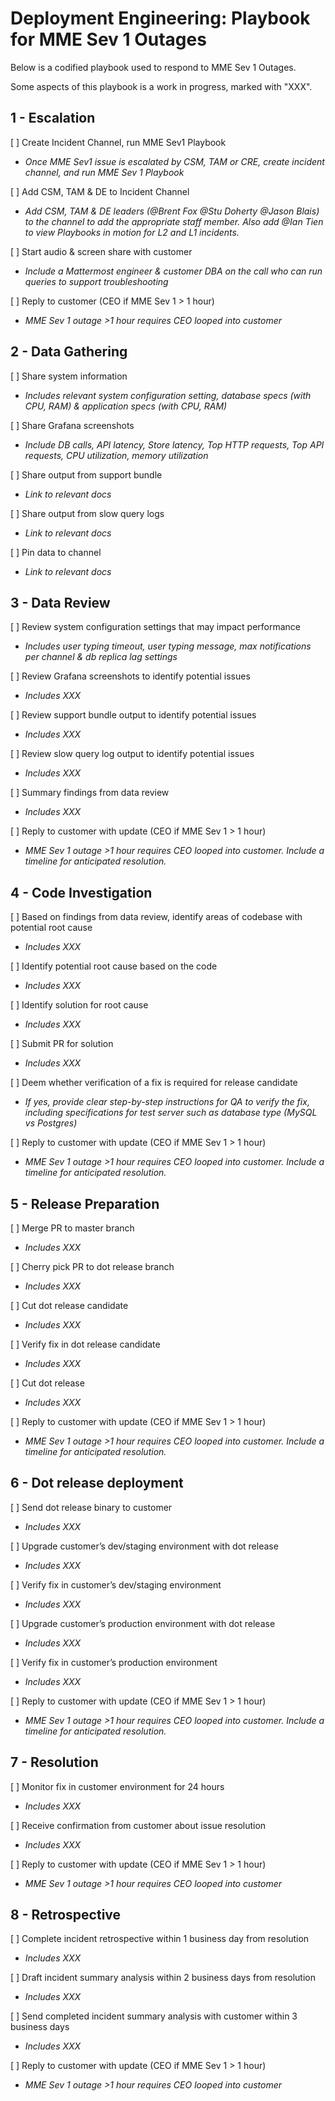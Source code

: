 # Deployment Engineering: Playbook for MME Sev 1 Outages

Below is a codified playbook used to respond to MME Sev 1 Outages.

Some aspects of this playbook is a work in progress, marked with "XXX". 

## 1 - Escalation

[ ] Create Incident Channel, run MME Sev1 Playbook

 - _Once MME Sev1 issue is escalated by CSM, TAM or CRE, create incident channel, and run MME Sev 1 Playbook_

[ ] Add CSM, TAM & DE to Incident Channel

 - _Add CSM, TAM & DE leaders (@Brent Fox @Stu Doherty @Jason Blais) to the channel to add the appropriate staff member. Also add @Ian Tien to view Playbooks in motion for L2 and L1 incidents._

[ ] Start audio & screen share with customer

 - _Include a Mattermost engineer & customer DBA on the call who can run queries to support troubleshooting_

[ ] Reply to customer (CEO if MME Sev 1 > 1 hour)

 - _MME Sev 1 outage >1 hour requires CEO looped into customer_

## 2 - Data Gathering

[ ] Share system information

 - _Includes relevant system configuration setting, database specs (with CPU, RAM) & application specs (with CPU, RAM)_

[ ] Share Grafana screenshots

 - _Include DB calls, API latency, Store latency, Top HTTP requests, Top API requests, CPU utilization, memory utilization_

[ ] Share output from support bundle

 - _Link to relevant docs_

[ ] Share output from slow query logs

 - _Link to relevant docs_

[ ] Pin data to channel

 - _Link to relevant docs_

## 3 - Data Review

[ ] Review system configuration settings that may impact performance

 - _Includes user typing timeout, user typing message, max notifications per channel & db replica lag settings_

[ ] Review Grafana screenshots to identify potential issues

 - _Includes XXX_

[ ] Review support bundle output to identify potential issues

 - _Includes XXX_

[ ] Review slow query log output to identify potential issues

 - _Includes XXX_

[ ] Summary findings from data review

 - _Includes XXX_

[ ] Reply to customer with update (CEO if MME Sev 1 > 1 hour)

 - _MME Sev 1 outage >1 hour requires CEO looped into customer. Include a timeline for anticipated resolution._

## 4 - Code Investigation

[ ] Based on findings from data review, identify areas of codebase with potential root cause

 - _Includes XXX_

[ ] Identify potential root cause based on the code

 - _Includes XXX_

[ ] Identify solution for root cause

 - _Includes XXX_

[ ] Submit PR for solution

 - _Includes XXX_

[ ] Deem whether verification of a fix is required for release candidate

 - _If yes, provide clear step-by-step instructions for QA to verify the fix, including specifications for test server such as database type (MySQL vs Postgres)_

[ ] Reply to customer with update (CEO if MME Sev 1 > 1 hour)

 - _MME Sev 1 outage >1 hour requires CEO looped into customer. Include a timeline for anticipated resolution._

## 5 - Release Preparation

[ ] Merge PR to master branch

 - _Includes XXX_

[ ] Cherry pick PR to dot release branch

 - _Includes XXX_

[ ] Cut dot release candidate

 - _Includes XXX_

[ ] Verify fix in dot release candidate

 - _Includes XXX_

[ ] Cut dot release

 - _Includes XXX_

[ ] Reply to customer with update (CEO if MME Sev 1 > 1 hour)

 - _MME Sev 1 outage >1 hour requires CEO looped into customer. Include a timeline for anticipated resolution._

## 6 - Dot release deployment

[ ] Send dot release binary to customer

 - _Includes XXX_

[ ] Upgrade customer’s dev/staging environment with dot release

 - _Includes XXX_

[ ] Verify fix in customer’s dev/staging environment 

 - _Includes XXX_

[ ] Upgrade customer’s production environment with dot release

 - _Includes XXX_

[ ] Verify fix in customer’s production environment 

 - _Includes XXX_

[ ] Reply to customer with update (CEO if MME Sev 1 > 1 hour)

 - _MME Sev 1 outage >1 hour requires CEO looped into customer. Include a timeline for anticipated resolution._

## 7 - Resolution

[ ] Monitor fix in customer environment for 24 hours

 - _Includes XXX_

[ ] Receive confirmation from customer about issue resolution

 - _Includes XXX_

[ ] Reply to customer with update (CEO if MME Sev 1 > 1 hour)

 - _MME Sev 1 outage >1 hour requires CEO looped into customer_

## 8 - Retrospective

[ ] Complete incident retrospective within 1 business day from resolution

 - _Includes XXX_

[ ] Draft incident summary analysis within 2 business days from resolution

 - _Includes XXX_

[ ] Send completed incident summary analysis with customer within 3 business days

 - _Includes XXX_

[ ] Reply to customer with update (CEO if MME Sev 1 > 1 hour)

 - _MME Sev 1 outage >1 hour requires CEO looped into customer_

